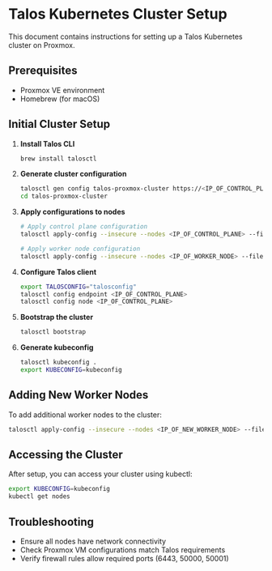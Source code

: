 # Talos Kubernetes Cluster Setup

This document contains instructions for setting up a Talos Kubernetes cluster on Proxmox.

## Prerequisites

- Proxmox VE environment
- Homebrew (for macOS)

## Initial Cluster Setup

1. **Install Talos CLI**
   ```bash
   brew install talosctl
   ```

2. **Generate cluster configuration**
   ```bash
   talosctl gen config talos-proxmox-cluster https://<IP_OF_CONTROL_PLANE>:6443 --output-dir talos-proxmox-cluster
   cd talos-proxmox-cluster
   ```

3. **Apply configurations to nodes**
   ```bash
   # Apply control plane configuration
   talosctl apply-config --insecure --nodes <IP_OF_CONTROL_PLANE> --file controlplane.yaml
   
   # Apply worker node configuration
   talosctl apply-config --insecure --nodes <IP_OF_WORKER_NODE> --file worker.yaml
   ```

4. **Configure Talos client**
   ```bash
   export TALOSCONFIG="talosconfig"
   talosctl config endpoint <IP_OF_CONTROL_PLANE>
   talosctl config node <IP_OF_CONTROL_PLANE>
   ```

5. **Bootstrap the cluster**
   ```bash
   talosctl bootstrap
   ```

6. **Generate kubeconfig**
   ```bash
   talosctl kubeconfig .
   export KUBECONFIG=kubeconfig
   ```

## Adding New Worker Nodes

To add additional worker nodes to the cluster:

```bash
talosctl apply-config --insecure --nodes <IP_OF_NEW_WORKER_NODE> --file worker.yaml
```

## Accessing the Cluster

After setup, you can access your cluster using kubectl:

```bash
export KUBECONFIG=kubeconfig
kubectl get nodes
```

## Troubleshooting

- Ensure all nodes have network connectivity
- Check Proxmox VM configurations match Talos requirements
- Verify firewall rules allow required ports (6443, 50000, 50001)
